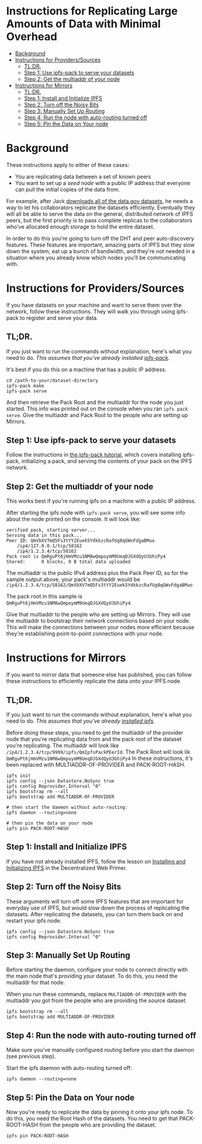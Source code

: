 Instructions for Replicating Large Amounts of Data with Minimal Overhead
====

<!-- TOC depthFrom:1 depthTo:6 withLinks:1 updateOnSave:1 orderedList:0 -->

- [Background](#background)
- [Instructions for Providers/Sources](#instructions-for-providerssources)
	- [TL;DR.](#tldr)
	- [Step 1: Use ipfs-pack to serve your datasets](#step-1-use-ipfs-pack-to-serve-your-datasets)
	- [Step 2: Get the multiaddr of your node](#step-2-get-the-multiaddr-of-your-node)
- [Instructions for Mirrors](#instructions-for-mirrors)
	- [TL;DR.](#tldr)
	- [Step 1: Install and Initialize IPFS](#step-1-install-and-initialize-ipfs)
	- [Step 2: Turn off the Noisy Bits](#step-2-turn-off-the-noisy-bits)
	- [Step 3: Manually Set Up Routing](#step-3-manually-set-up-routing)
	- [Step 4: Run the node with auto-routing turned off](#step-4-run-the-node-with-auto-routing-turned-off)
	- [Step 5: Pin the Data on Your node](#step-5-pin-the-data-on-your-node)

<!-- /TOC -->

# Background

These instructions apply to either of these cases:
* You are replicating data between a set of known peers
* You want to set up a _seed node_ with a public IP address that everyone can pull the initial copies of the data from.

For example, after Jack [downloads all of the data.gov datasets](https://github.com/ipfs/archives/issues/113), he needs a way to let his collaborators replicate the datasets efficiently. Eventually they will all be able to serve the data on the general, distributed network of IPFS peers, but the first priority is to pass complete replicas to the collaborators who've allocated enough storage to hold the entire dataset.

In order to do this you're going to turn off the DHT and peer auto-discovery features. These features are important, amazing parts of IPFS but they slow down the system, eat up a bunch of bandwidth, and they're not needed in a situation where you already know which nodes you'll be communicating with.

# Instructions for Providers/Sources

If you have datasets on your machine and want to serve them over the network, follow these instructions. They will walk you through using ipfs-pack to register and serve your data.

## TL;DR.

If you just want to run the commands without explanation, here's what you need to do. _This assumes that you've already installed [ipfs-pack](https://github.com/ipfs/ipfs-pack)._

It's best if you do this on a machine that has a public IP address.

```
cd /path-to-your/dataset-directory
ipfs-pack make
ipfs-pack serve
```

And then retrieve the Pack Root and the multiaddr for the node you just started. This info was printed out on the console when you ran `ipfs pack serve`. Give the multiaddr and Pack Root to the people who are setting up Mirrors.

## Step 1: Use ipfs-pack to serve your datasets

Follow the instructions in [the ipfs-pack tutorial](https://github.com/ipfs/ipfs-pack/blob/master/tutorial/README.md), which covers installing ipfs-pack, initializing a pack, and serving the contents of your pack on the IPFS network.

## Step 2: Get the multiaddr of your node

This works best if you're running ipfs on a machine with a public IP address.

After starting the ipfs node with `ipfs-pack serve`, you will see some info about the node printed on the console. It will look like:

```
verified pack, starting server...
Serving data in this pack...
Peer ID: QmVbXV7mQ5Fs3tYY2Euek5YdkkzcRafUg8qGWvFdgaBMuo
    /ip4/127.0.0.1/tcp/58162
    /ip4/1.2.3.4/tcp/58162
Pack root is QmRguPt6jHmVMzu1NM8wQmpoymM9UeqDJGXdQyU3GhiPy4
Shared:      0 blocks, 0 B total data uploaded
```

The multiaddr is the public IPv4 address plus the Pack Peer ID, so for the sample output above, your pack's multiaddr would be `/ip4/1.2.3.4/tcp/58162/QmVbXV7mQ5Fs3tYY2Euek5YdkkzcRafUg8qGWvFdgaBMuo`

The pack root in this sample is `QmRguPt6jHmVMzu1NM8wQmpoymM9UeqDJGXdQyU3GhiPy4`.

Give that multiaddr to the people who are setting up Mirrors. They will use the multiaddr to bootstrap their network connections based on your node. This will make the connections between your nodes more efficient because they're establishing point-to-point connections with your node.

# Instructions for Mirrors

If you want to mirror data that someone else has published, you can follow these instructions to efficiently replicate the data onto your IPFS node.

## TL;DR.

If you just want to run the commands without explanation, here's what you need to do. _This assumes that you've already [installed ipfs](https://flyingzumwalt.gitbooks.io/decentralized-web-primer/content/install-ipfs/lessons/download-and-install.html)._

Before doing these steps, you need to get the multiaddr of the provider node that you're replicating data from and the pack root of the dataset you're replicating. The multiaddr will look like  `/ip4/1.2.3.4/tcp/9999/ipfs/QmIpfsPackPEerId`. The Pack Root will look lik `QmRguPt6jHmVMzu1NM8wQmpoymM9UeqDJGXdQyU3GhiPy4` In these instructions, it's been replaced with MULTIADDR-OF-PROVIDER and PACK-ROOT-HASH.

```
ipfs init
ipfs config --json Datastore.NoSync true
ipfs config Reprovider.Interval "0"
ipfs bootstrap rm --all
ipfs bootstrap add MULTIADDR-OF-PROVIDER

# then start the daemon without auto-routing:
ipfs daemon --routing=none

# then pin the data on your node
ipfs pin PACK-ROOT-HASH
```

## Step 1: Install and Initialize IPFS

If you have not already installed IPFS, follow the lesson on [Installing and Initializing IPFS](https://flyingzumwalt.gitbooks.io/decentralized-web-primer/content/install-ipfs/) in the Decentralized Web Primer.

## Step 2: Turn off the Noisy Bits

These arguments will turn off some IPFS features that are important for everyday use of IPFS, but would slow down the process of replicating the datasets. After replicating the datasets, you can turn them back on and restart your ipfs node.

```
ipfs config --json Datastore.NoSync true
ipfs config Reprovider.Interval "0"
```

## Step 3: Manually Set Up Routing

Before starting the daemon, configure your node to connect directly with the main node that's providing your dataset. To do this, you need the multiaddr for that node.

When you run these commands, replace `MULTIADDR-OF-PROVIDER` with the multiaddr you got from the people who are providing the source dataset.

```
ipfs bootstrap rm --all
ipfs bootstrap add MULTIADDR-OF-PROVIDER
```

## Step 4: Run the node with auto-routing turned off

Make sure you've manually configured routing before you start the daemon (see previous step).

Start the ipfs daemon with auto-routing turned off:

```
ipfs daemon --routing=none
```

## Step 5: Pin the Data on Your node

Now you're ready to replicate the data by pinning it onto your ipfs node. To do this, you need the Root Hash of the datasets. You need to get that PACK-ROOT-HASH from the people who are providing the dataset.

```
ipfs pin PACK-ROOT-HASH
```
